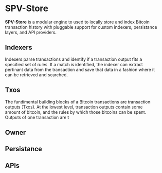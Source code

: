 # SPV-Store

**SPV-Store** is a modular engine to used to locally store and index Bitcoin transaction history with pluggable support for custom indexers, persistance layers, and API providers.

## Indexers
Indexers parse transactions and identify if a transaction output fits a specified set of rules. If a match is identified, the indexer can extract pertinant data from the transaction and save that data in a fashion where it can be retrieved and searched.

## Txos
The fundimental building blocks of a Bitcoin transactions are transaction outputs (Txos). At the lowest level, transaction outputs contain some amount of bitcoin, and the rules by which those bitcoins can be spent. Outputs of one transaction are t






## Owner

## Persistance


## APIs




